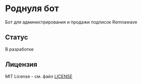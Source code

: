 # Роднуля бот
Бот для администрирования и продажи подписок Remnawave

## Статус

В разработке

## Лицензия

MIT License - см. файл [LICENSE](LICENSE)
